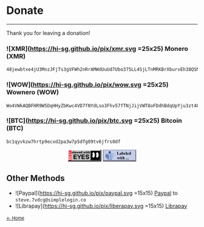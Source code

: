 # Donate

---

Thank you for leaving a donation!


### ![XMR](https://hi-sg.github.io/pix/xmr.svg =25x25) Monero (XMR)

```
48jewbtxe4jU3MnzJFjTs3gVFWh2nRrAMWdUuUd7Ubo375LL4SjLTnMRKBrXburvEh38QSNLrJy3EateykVCypnm6gcT9bh
```


### ![WOW](https://hi-sg.github.io/pix/wow.svg =25x25) Wownero (WOW)

```
Wo4VWkAQBFHR9W5DqHHyZbKwc4VD7fNYdLso3Fhv57fTNjJijVWT8oFDdhBdqUpYju3zt48cYvMHCJhWnyczzpup1SCBi2FMu
```


### ![BTC](https://hi-sg.github.io/pix/btc.svg =25x25) Bitcoin (BTC)

```
bc1qyvkzw7hrtp9ecxd2pa3w7p5dfg09tv6jfrs0df
```


<center>
<img src="pix/gif/best_viewed_with_eyes.gif" alt="Best Viewed With Eyes">
<img src="pix/gif/icra.gif" alt="ICRA">
</center>


## Other Methods

- ![Paypal](https://hi-sg.github.io/pix/paypal.svg =15x15) [Paypal](https://www.paypal.com/paypalme/hi-sg) to `steve.7vdcg@simplelogin.co`
- ![Librapay](https://hi-sg.github.io/pix/liberapay.svg =15x15) [Librapay](https://liberapay.com/hi-sg/)

<small><a href="index.html">← Home</a></small>
